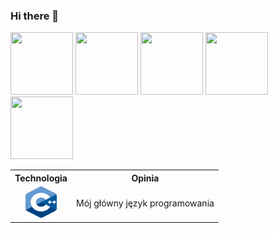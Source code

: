 ### Hi there 👋

<img src="https://simpleicons.org/icons/cplusplus.svg" width="100" height="100"> </a>
<img src="https://simpleicons.org/icons/c.svg" width="100" height="100"> </a>
<img src="https://simpleicons.org/icons/cplusplus.svg" width="100" height="100"> </a>
<img src="https://simpleicons.org/icons/cplusplus.svg" width="100" height="100"> </a>
<img src="https://simpleicons.org/icons/cplusplus.svg" width="100" height="100"> </a>

<table>
  <tr>
    <th>Technologia</th>
    <th>Opinia</th>
  </tr>
  <tr>
    <td><center><img src="C++_Logo.svg" width="50" height="50"></center></td>
    <td>Mój główny język programowania</td>
  </tr>
</table>
